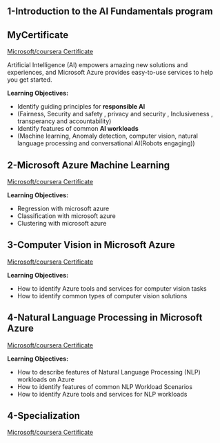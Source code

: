 ## 1-Introduction to the AI Fundamentals program

## MyCertificate
[Microsoft/coursera Certificate](https://www.coursera.org/account/accomplishments/certificate/D2UUDXL6VSL6)

Artificial Intelligence (AI) empowers amazing new solutions and experiences, and Microsoft Azure provides easy-to-use services to help you get started.  

**Learning Objectives:**
- Identify guiding principles for **responsible AI**
- (Fairness, Security and safety , privacy and security , Inclusiveness , transperancy and accountability)
- Identify features of common **AI workloads**
- (Machine learning, Anomaly detection, computer vision, natural language processing and conversational AI(Robots engaging))

## 2-Microsoft Azure Machine Learning
[Microsoft/coursera Certificate](https://www.coursera.org/account/accomplishments/certificate/FQ72SZWZ3YMG)

**Learning Objectives:**
- Regression with microsoft azure
- Classification with microsoft azure
- Clustering with microsoft azure

## 3-Computer Vision in Microsoft Azure
[Microsoft/coursera Certificate](https://www.coursera.org/account/accomplishments/certificate/TSNBJM8HWDY2)

**Learning Objectives:**

- How to identify Azure tools and services for computer vision tasks 
- How to identify common types of computer vision solutions
## 4-Natural Language Processing in Microsoft Azure
[Microsoft/coursera Certificate](https://www.coursera.org/account/accomplishments/certificate/7BABCHTYPUQ8)

**Learning Objectives:**
- How to describe features of Natural Language Processing (NLP) workloads on Azure 
- How to identify features of common NLP Workload Scenarios
- How to identify Azure tools and services for NLP workloads
  
## 4-Specialization
[Microsoft/coursera Certificate](https://www.coursera.org/account/accomplishments/specialization/certificate/J8D32EZC4AAB)
